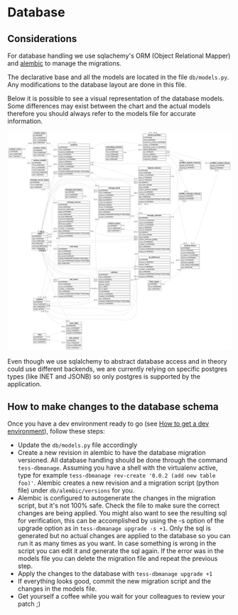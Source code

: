 <!--
Copyright 2016, 2017 IBM Corp.

Licensed under the Apache License, Version 2.0 (the "License");
you may not use this file except in compliance with the License.
You may obtain a copy of the License at

   http://www.apache.org/licenses/LICENSE-2.0

Unless required by applicable law or agreed to in writing, software
distributed under the License is distributed on an "AS IS" BASIS,
WITHOUT WARRANTIES OR CONDITIONS OF ANY KIND, either express or implied.
See the License for the specific language governing permissions and
limitations under the License.
-->
# Database

## Considerations

For database handling we use sqlachemy's ORM (Object Relational Mapper) and [alembic](http://alembic.zzzcomputing.com/en/latest/tutorial.html) to manage the migrations.

The declarative base and all the models are located in the file `db/models.py`. Any modifications to the database layout are done in this file.

Below it is possible to see a visual representation of the database models. Some differences may exist between the chart and the actual models therefore you should always refer to the models file for accurate information.

![Database diagram](../img/db_diagram.png)

Even though we use sqlalchemy to abstract database access and in theory could use different backends, we are currently relying on specific postgres types (like INET and JSONB) so only postgres is supported by the application.

## How to make changes to the database schema

Once you have a dev environment ready to go (see [How to get a dev environment](dev_env.md)), follow these steps:

- Update the `db/models.py` file accordingly
- Create a new revision in alembic to have the database migration versioned. All database handling should be done through the command `tess-dbmanage`.
  Assuming you have a shell with the virtualenv active, type for example `tess-dbmanage rev-create '0.0.2 (add new table foo)'`.
  Alembic creates a new revision and a migration script (python file) under `db/alembic/versions` for you.
- Alembic is configured to autogenerate the changes in the migration script, but it's not 100% safe. Check the file to make sure the correct changes are being applied.
  You might also want to see the resulting sql for verification, this can be accomplished by using the -s option of the upgrade option as in `tess-dbmanage upgrade -s +1`.
  Only the sql is generated but no actual changes are applied to the database so you can run it as many times as you want.
  In case something is wrong in the script you can edit it and generate the sql again. If the error was in the models file you can delete the migration file and repeat the previous step.
- Apply the changes to the database with `tess-dbmanage upgrade +1`
- If everything looks good, commit the new migration script and the changes in the models file.
- Get yourself a coffee while you wait for your colleagues to review your patch ;)
